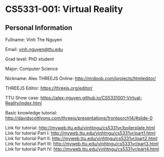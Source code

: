 # CS5331-001: Virtual Reality
## Personal Information

Fullname: Vinh The Nguyen

Email: vinh.nguyen@ttu.edu

Grad level: PhD student

Major: Computer Science

Nickname: Alex
THREEJS Online: http://mrdoob.com/projects/htmleditor/

THREEJS Editor: https://threejs.org/editor/

TTU Show case: https://alex-nguyen.github.io/CS5331001-Virtual-Reality/index.html

Basic knowledge tutorial: http://davidscottlyons.com/threejs/presentations/frontporch14/#slide-0

Link for tutorial: http://myweb.ttu.edu/vinhtngu/cs5331vr/boilerplate.html
Link for tutorial Part I: http://myweb.ttu.edu/vinhtngu/cs5331vr/part1.html
Link for tutorial Part II: http://myweb.ttu.edu/vinhtngu/cs5331vr/part2.html
Link for tutorial Part III: http://myweb.ttu.edu/vinhtngu/cs5331vr/part3.html
Link for tutorial Part IV: http://myweb.ttu.edu/vinhtngu/cs5331vr/part4.html

